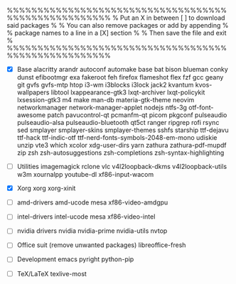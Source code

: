 %%%%%%%%%%%%%%%%%%%%%%%%%%%%%%%%%%%%%%%%%%%%%%%%%%%%%
% Put an X in between [ ] to download said packages %
% You can also remove packages or add by appending  %
%    package names to a line in a [X] section       %
%         Then save the file and exit               %
%%%%%%%%%%%%%%%%%%%%%%%%%%%%%%%%%%%%%%%%%%%%%%%%%%%%%

- [X] Base
alacritty arandr autoconf automake base bat bison blueman conky dunst efibootmgr exa fakeroot feh firefox flameshot flex fzf gcc geany git gvfs gvfs-mtp htop i3-wm i3blocks i3lock jack2 kvantum kvos-wallpapers libtool lxappearance-gtk3 lxqt-archiver lxqt-policykit lxsession-gtk3 m4 make man-db materia-gtk-theme neovim networkmanager network-manager-applet nodejs ntfs-3g otf-font-awesome patch pavucontrol-qt pcmanfm-qt picom pkgconf pulseaudio pulseaudio-alsa pulseaudio-bluetooth qt5ct ranger ripgrep rofi rsync sed smplayer smplayer-skins smplayer-themes sshfs starship ttf-dejavu ttf-hack ttf-indic-otf ttf-nerd-fonts-symbols-2048-em-mono udiskie unzip vte3 which xcolor xdg-user-dirs yarn zathura zathura-pdf-mupdf zip zsh zsh-autosuggestions zsh-completions zsh-syntax-highlighting

- [ ] Utilities
imagemagick rclone vlc v4l2loopback-dkms v4l2loopback-utils w3m xournalpp youtube-dl xf86-input-wacom

- [X] Xorg
xorg xorg-xinit

- [ ] amd-drivers
amd-ucode mesa xf86-video-amdgpu

- [ ] intel-drivers
intel-ucode mesa xf86-video-intel

- [ ] nvidia drivers
nvidia nvidia-prime nvidia-utils nvtop

- [ ] Office suit (remove unwanted packages)
libreoffice-fresh

- [ ] Development
emacs pyright python-pip

- [ ] TeX/LaTeX
texlive-most
